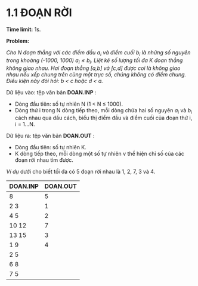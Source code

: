 # 1.1 ĐOẠN RỜI

**Time limit:** 1s.

**Problem:**

*Cho N đoạn thẳng với các điểm đầu $a_i$ và điểm cuối $b_i$ là những số nguyên trong khoảng (-1000, 1000) $a_i \leq b_i$. Liệt kê số lượng tối đa K đoạn thẳng không giao nhau. Hai đoạn thẳng  [a,b] và [c,d] được coi là không giao nhau nếu xếp chung trên cùng một trục số, chúng không có điểm chung. Điều kiện này đòi hỏi: b < c hoặc d < a.*

Dữ liệu vào: tệp văn bản **DOAN.INP** :

- Dòng đầu tiên: số tự nhiên N (1 < N $\leq$ 1000).
- Dòng thứ i trong N dòng tiếp theo, mỗi dòng chứa hai số nguyên $a_i$ và $b_i$ cách nhau qua dấu cách, biểu thị điểm đầu và điểm cuối của đoạn thứ i, i = 1...N.

Dữ liệu ra: tệp văn bản **DOAN.OUT** :

- Dòng đầu tiên: số tự nhiên K.
- K dòng tiếp theo, mỗi dòng một số tự nhiên v thể hiện chỉ số của các đoạn rời nhau tìm được.

*Ví dụ* dưới cho biết tối đa có 5 đoạn  rời nhau là 1, 2, 7, 3 và 4.

|DOAN.INP|DOAN.OUT|
|:----|:---|
|8|5|
|2 3|1|
|4 5|2|
|10 12|7|
|13 15|3|
|1 9|4|
|2 5|
|6 8|
|7 5|

#
